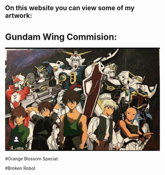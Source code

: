 ## On this website you can view some of my artwork:  

# Gundam Wing Commision: 
![Temp Pic](Gundam.jpg)

#Orange Blossom Special:

#Broken Robot 

